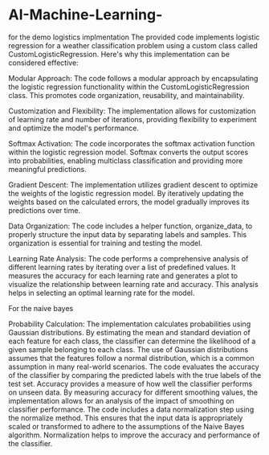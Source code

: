 # AI-Machine-Learning-

for the demo logistics implmentation
The provided code implements logistic regression for a weather classification problem using a custom class called CustomLogisticRegression. Here's why this implementation can be considered effective:

Modular Approach: The code follows a modular approach by encapsulating the logistic regression functionality within the CustomLogisticRegression class. This promotes code organization, reusability, and maintainability.

Customization and Flexibility: The implementation allows for customization of learning rate and number of iterations, providing flexibility to experiment and optimize the model's performance.

Softmax Activation: The code incorporates the softmax activation function within the logistic regression model. Softmax converts the output scores into probabilities, enabling multiclass classification and providing more meaningful predictions.

Gradient Descent: The implementation utilizes gradient descent to optimize the weights of the logistic regression model. By iteratively updating the weights based on the calculated errors, the model gradually improves its predictions over time.

Data Organization: The code includes a helper function, organize_data, to properly structure the input data by separating labels and samples. This organization is essential for training and testing the model.

Learning Rate Analysis: The code performs a comprehensive analysis of different learning rates by iterating over a list of predefined values. It measures the accuracy for each learning rate and generates a plot to visualize the relationship between learning rate and accuracy. This analysis helps in selecting an optimal learning rate for the model.

For the naive bayes

Probability Calculation: The implementation calculates probabilities using Gaussian distributions. By estimating the mean and standard deviation of each feature for each class, the classifier can determine the likelihood of a given sample belonging to each class. The use of Gaussian distributions assumes that the features follow a normal distribution, which is a common assumption in many real-world scenarios.
The code evaluates the accuracy of the classifier by comparing the predicted labels with the true labels of the test set. Accuracy provides a measure of how well the classifier performs on unseen data. By measuring accuracy for different smoothing values, the implementation allows for an analysis of the impact of smoothing on classifier performance.
The code includes a data normalization step using the normalize method. This ensures that the input data is appropriately scaled or transformed to adhere to the assumptions of the Naive Bayes algorithm. Normalization helps to improve the accuracy and performance of the classifier.
